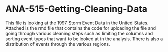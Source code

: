 # ANA-515-Getting-Cleaning-Data
This file is looking at the 1997 Storm Event Data in the United States. Attached is the rmd file that contains the code for uploading the file and going through various cleaning steps such as limiting the columns and sorting event types that want to be looked at in the analysis. There is also a distribution of events through the various regions. 
